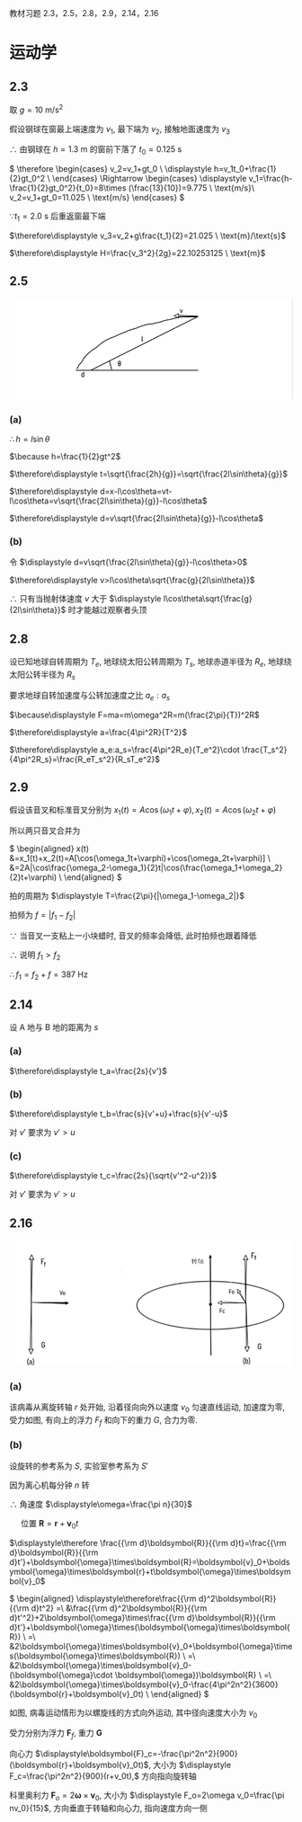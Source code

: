 教材习题 2.3，2.5，2.8，2.9，2.14，2.16

# 运动学

## 2.3

取 $g= 10 \ \text{m}/\text{s}^2$

假设钢球在窗最上端速度为 $v_1$, 最下端为 $v_2$, 接触地面速度为 $v_3$

$\therefore$ 由钢球在 $h=1.3$ m 的窗前下落了 $t_0=0.125$ s

$
\therefore \begin{cases}
v_2=v_1+gt_0 \\
\displaystyle h=v_1t_0+\frac{1}{2}gt_0^2 \\
\end{cases}
\Rightarrow
\begin{cases}
\displaystyle v_1=\frac{h-\frac{1}{2}gt_0^2}{t_0}=8\times (\frac{13}{10})=9.775 \ \text{m/s}\\
v_2=v_1+gt_0=11.025 \ \text{m/s}
\end{cases}
$

$\because t_1=2.0$ s 后重返窗最下端

$\therefore\displaystyle v_3=v_2+g\frac{t_1}{2}=21.025 \ \text{m}/\text{s}$

$\therefore\displaystyle H=\frac{v_3^2}{2g}=22.10253125 \ \text{m}$


## 2.5

![](./image/2021-03-14-22-47-27.png)

### (a)

$\therefore h=l\sin\theta$

$\because h=\frac{1}{2}gt^2$

$\therefore\displaystyle t=\sqrt{\frac{2h}{g}}=\sqrt{\frac{2l\sin\theta}{g}}$

$\therefore\displaystyle d=x-l\cos\theta=vt-l\cos\theta=v\sqrt{\frac{2l\sin\theta}{g}}-l\cos\theta$

$\therefore\displaystyle d=v\sqrt{\frac{2l\sin\theta}{g}}-l\cos\theta$

### (b)

令 $\displaystyle d=v\sqrt{\frac{2l\sin\theta}{g}}-l\cos\theta>0$

$\therefore\displaystyle v>l\cos\theta\sqrt{\frac{g}{2l\sin\theta}}$

$\therefore$ 只有当抛射体速度 $v$ 大于 $\displaystyle l\cos\theta\sqrt{\frac{g}{2l\sin\theta}}$ 时才能越过观察者头顶


## 2.8

设已知地球自转周期为 $T_e$, 地球绕太阳公转周期为 $T_s$, 地球赤道半径为 $R_e$, 地球绕太阳公转半径为 $R_s$

要求地球自转加速度与公转加速度之比 $a_e:a_s$

$\because\displaystyle F=ma=m\omega^2R=m(\frac{2\pi}{T})^2R$

$\therefore\displaystyle a=\frac{4\pi^2R}{T^2}$

$\therefore\displaystyle a_e:a_s=\frac{4\pi^2R_e}{T_e^2}\cdot \frac{T_s^2}{4\pi^2R_s}=\frac{R_eT_s^2}{R_sT_e^2}$


## 2.9

假设该音叉和标准音叉分别为 $x_1(t)=A\cos(\omega_1t+\varphi), x_2(t)=A\cos(\omega_2t+\varphi)$

所以两只音叉合并为

$
\begin{aligned}
x(t)
&=x_1(t)+x_2(t)=A[\cos(\omega_1t+\varphi)+\cos(\omega_2t+\varphi)] \\
&=2A|\cos\frac{\omega_2-\omega_1}{2}t|\cos(\frac{\omega_1+\omega_2}{2}t+\varphi) \\
\end{aligned}
$

拍的周期为 $\displaystyle T=\frac{2\pi}{|\omega_1-\omega_2|}$

拍频为 $f=|f_1-f_2|$

$\because$ 当音叉一支粘上一小块蜡时, 音叉的频率会降低, 此时拍频也跟着降低

$\therefore$ 说明 $f_1>f_2$

$\therefore f_1=f_2+f=387$ Hz


## 2.14

设 A 地与 B 地的距离为 $s$

### (a)

$\therefore\displaystyle t_a=\frac{2s}{v'}$

### (b)

$\therefore\displaystyle t_b=\frac{s}{v'+u}+\frac{s}{v'-u}$

对 $v'$ 要求为 $v'>u$

### (c)

$\therefore\displaystyle t_c=\frac{2s}{\sqrt{v'^2-u^2}}$

对 $v'$ 要求为 $v'>u$


## 2.16

![](./image/2021-03-16-14-42-08.png)

### (a)

该病毒从离旋转轴 $r$ 处开始, 沿着径向向外以速度 $v_0$ 匀速直线运动, 加速度为零,
受力如图, 有向上的浮力 $F_f$ 和向下的重力 $G$, 合力为零.

### (b)

设旋转的参考系为 $S$, 实验室参考系为 $S'$

因为离心机每分钟 $n$ 转

$\therefore$ 角速度 $\displaystyle\omega=\frac{\pi n}{30}$

$\quad$ 位置 $\displaystyle\boldsymbol{R}=\boldsymbol{r}+\boldsymbol{v}_0t$

$\displaystyle\therefore \frac{{\rm d}\boldsymbol{R}}{{\rm d}t}=\frac{{\rm d}\boldsymbol{R}}{{\rm d}t'}+\boldsymbol{\omega}\times\boldsymbol{R}=\boldsymbol{v}_0+\boldsymbol{\omega}\times\boldsymbol{r}+t\boldsymbol{\omega}\times\boldsymbol{v}_0$

$
\begin{aligned}
\displaystyle\therefore\frac{{\rm d}^2\boldsymbol{R}}{{\rm d}t^2}
=\ &\frac{{\rm d}^2\boldsymbol{R}}{{\rm d}t'^2}+2\boldsymbol{\omega}\times\frac{{\rm d}\boldsymbol{R}}{{\rm d}t'}+\boldsymbol{\omega}\times(\boldsymbol{\omega}\times\boldsymbol{R}) \\
=\ &2\boldsymbol{\omega}\times\boldsymbol{v}_0+\boldsymbol{\omega}\times(\boldsymbol{\omega}\times\boldsymbol{R}) \\
=\ &2\boldsymbol{\omega}\times\boldsymbol{v}_0-(\boldsymbol{\omega}\cdot \boldsymbol{\omega})\boldsymbol{R} \\
=\ &2\boldsymbol{\omega}\times\boldsymbol{v}_0-\frac{4\pi^2n^2}{3600}(\boldsymbol{r}+\boldsymbol{v}_0t) \\
\end{aligned}
$

如图, 病毒运动情形为以螺旋线的方式向外运动, 其中径向速度大小为 $v_0$

受力分别为浮力 $\boldsymbol{F}_f$, 重力 $\boldsymbol{G}$

向心力 $\displaystyle\boldsymbol{F}_c=-\frac{\pi^2n^2}{900}(\boldsymbol{r}+\boldsymbol{v}_0t)$, 大小为 $\displaystyle F_c=\frac{\pi^2n^2}{900}(r+v_0t),$ 方向指向旋转轴

科里奥利力 $\boldsymbol{F}_o=2\boldsymbol{\omega}\times\boldsymbol{v}_0$, 大小为 $\displaystyle F_o=2\omega v_0=\frac{\pi nv_0}{15}$, 方向垂直于转轴和向心力, 指向速度方向一侧